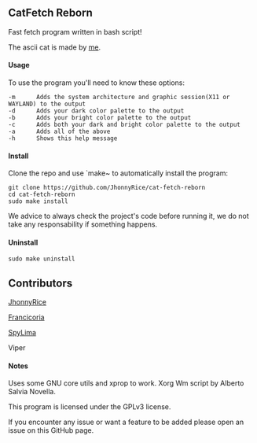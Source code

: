 ## CatFetch Reborn
Fast fetch program written in bash script!

The ascii cat is made by [me](https://github.com/jhonnyrice).

#### Usage
To use the program you'll need to know these options:
```
-m		Adds the system architecture and graphic session(X11 or WAYLAND) to the output
-d		Adds your dark color palette to the output
-b		Adds your bright color palette to the output
-c		Adds both your dark and bright color palette to the output
-a		Adds all of the above
-h		Shows this help message
```

#### Install
Clone the repo and use `make~ to automatically install the program:
```
git clone https://github.com/JhonnyRice/cat-fetch-reborn
cd cat-fetch-reborn
sudo make install
```
We advice to always check the project's code before running it, we do not take any responsability if something happens.

#### Uninstall
```
sudo make uninstall
```

## Contributors
[JhonnyRice](https://github.com/JhonnyRice/)

[Francicoria](https://github.com/Francicoria/)

[SpyLima](https://github.com/SpyLima)

Viper

#### Notes
Uses some GNU core utils and xprop to work. Xorg Wm script by Alberto Salvia Novella.

This program is licensed under the GPLv3 license.

If you encounter any issue or want a feature to be added please open an issue on this GitHub page.

